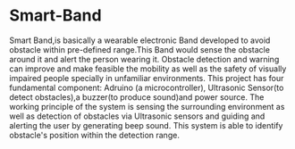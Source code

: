 # Smart-Band
Smart Band,is basically a wearable electronic Band developed to avoid obstacle within pre-defined range.This Band would sense the obstacle around it and alert the person wearing it. Obstacle detection and warning can improve and make feasible the mobility as well as the safety of visually impaired people specially in unfamiliar environments. This project has four fundamental component: Adruino (a microcontroller), Ultrasonic Sensor(to detect obstacles),a buzzer(to produce sound)and power source. The working principle of the system is sensing the surrounding environment as well as detection of obstacles via Ultrasonic sensors and guiding and alerting the user by generating beep sound. This system is able to identify obstacle's position within the detection range.
